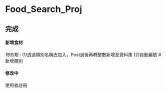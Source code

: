 # Food_Search_Proj

## 完成
#### 新增食材

*特別點 :* 
(1)透過類別名稱去加入，Post過後再轉整數新增至資料庫
(2)自動編號
#新增類別

#### 修改中
使用者註冊
